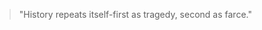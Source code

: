 

>"History repeats itself-first as tragedy, second as farce." 
 
 
 
                        
  

 
 








